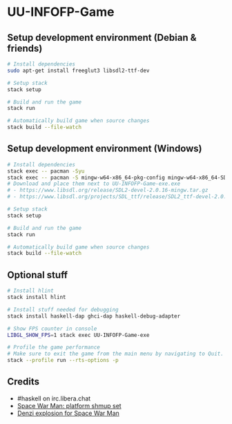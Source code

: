 # UU-INFOFP-Game

## Setup development environment (Debian & friends)

```sh
# Install dependencies
sudo apt-get install freeglut3 libsdl2-ttf-dev

# Setup stack
stack setup

# Build and run the game
stack run

# Automatically build game when source changes
stack build --file-watch
```

## Setup development environment (Windows)

```sh
# Install dependencies
stack exec -- pacman -Syu
stack exec -- pacman -S mingw-w64-x86_64-pkg-config mingw-w64-x86_64-SDL2 mingw-w64-x86_64-SDL2_ttf
# Download and place them next to UU-INFOFP-Game-exe.exe
# - https://www.libsdl.org/release/SDL2-devel-2.0.16-mingw.tar.gz
# - https://www.libsdl.org/projects/SDL_ttf/release/SDL2_ttf-devel-2.0.15-mingw.tar.gz

# Setup stack
stack setup

# Build and run the game
stack run

# Automatically build game when source changes
stack build --file-watch
```

## Optional stuff

```sh
# Install hlint
stack install hlint

# Install stuff needed for debugging
stack install haskell-dap ghci-dap haskell-debug-adapter

# Show FPS counter in console
LIBGL_SHOW_FPS=1 stack exec UU-INFOFP-Game-exe

# Profile the game performance
# Make sure to exit the game from the main menu by navigating to Quit. Exiting from the console, or by closing the window does NOT work.
stack --profile run --rts-options -p
```

## Credits

- #haskell on irc.libera.chat
- [Space War Man: platform shmup set](https://opengameart.org/content/space-war-man-platform-shmup-set)
- [Denzi explosion for Space War Man](https://opengameart.org/content/denzi-explosion-for-space-war-man)

